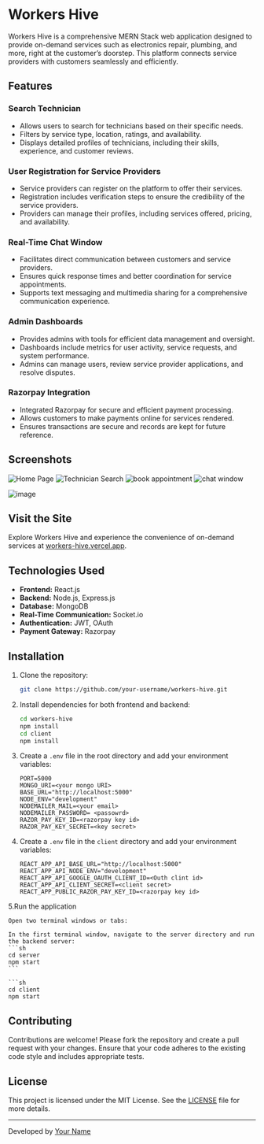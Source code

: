 # Workers Hive

Workers Hive is a comprehensive MERN Stack web application designed to provide on-demand services such as electronics repair, plumbing, and more, right at the customer’s doorstep. This platform connects service providers with customers seamlessly and efficiently.

## Features

### Search Technician
- Allows users to search for technicians based on their specific needs.
- Filters by service type, location, ratings, and availability.
- Displays detailed profiles of technicians, including their skills, experience, and customer reviews.

### User Registration for Service Providers
- Service providers can register on the platform to offer their services.
- Registration includes verification steps to ensure the credibility of the service providers.
- Providers can manage their profiles, including services offered, pricing, and availability.

### Real-Time Chat Window
- Facilitates direct communication between customers and service providers.
- Ensures quick response times and better coordination for service appointments.
- Supports text messaging and multimedia sharing for a comprehensive communication experience.

### Admin Dashboards
- Provides admins with tools for efficient data management and oversight.
- Dashboards include metrics for user activity, service requests, and system performance.
- Admins can manage users, review service provider applications, and resolve disputes.

### Razorpay Integration
- Integrated Razorpay for secure and efficient payment processing.
- Allows customers to make payments online for services rendered.
- Ensures transactions are secure and records are kept for future reference.

## Screenshots

![Home Page](https://github.com/chinmaya-kumar-behera/workers-hive/assets/101429530/ca09ace0-6506-417b-acd7-4720b2acd0c4)
![Technician Search](https://github.com/chinmaya-kumar-behera/workers-hive/assets/101429530/6e774e5a-9528-415b-96cf-91677a3a324d)
![book appointment](https://github.com/chinmaya-kumar-behera/workers-hive/assets/101429530/4d8c3cb9-8e47-413d-93ae-0b7df8f379c4)
![chat window](https://github.com/chinmaya-kumar-behera/workers-hive/assets/101429530/3468769f-8151-47fa-8d12-faa83f09a216)

![image](https://github.com/chinmaya-kumar-behera/workers-hive/assets/101429530/2c9fbd8a-4b1f-4699-ada9-a0b730355bd9)

## Visit the Site

Explore Workers Hive and experience the convenience of on-demand services at [workers-hive.vercel.app](https://workers-hive.vercel.app).

## Technologies Used

- **Frontend:** React.js
- **Backend:** Node.js, Express.js
- **Database:** MongoDB
- **Real-Time Communication:** Socket.io
- **Authentication:** JWT, OAuth
- **Payment Gateway:** Razorpay

## Installation

1. Clone the repository:
    ```sh
    git clone https://github.com/your-username/workers-hive.git
    ```
2. Install dependencies for both frontend and backend:
    ```sh
    cd workers-hive
    npm install
    cd client
    npm install
    ```
3. Create a `.env` file in the root directory and add your environment variables:
    ```env
    PORT=5000
    MONGO_URI=<your mongo URI>
    BASE_URL="http://localhost:5000"
    NODE_ENV="development"
    NODEMAILER_MAIL=<your email>
    NODEMAILER_PASSWORD= <passowrd>
    RAZOR_PAY_KEY_ID=<razorpay key id>
    RAZOR_PAY_KEY_SECRET=<key secret>
    ```

4. Create a `.env` file in the `client` directory and add your environment variables:
    ```env
    REACT_APP_API_BASE_URL="http://localhost:5000"
    REACT_APP_API_NODE_ENV="development"
    REACT_APP_API_GOOGLE_OAUTH_CLIENT_ID=<Outh clint id>
    REACT_APP_API_CLIENT_SECRET=<client secret>
    REACT_APP_PUBLIC_RAZOR_PAY_KEY_ID=<razorpay key id>
    ```

5.Run the application

    Open two terminal windows or tabs:
    
    In the first terminal window, navigate to the server directory and run the backend server:
    ```sh
    cd server
    npm start
    ```
    
    ```sh
    cd client
    npm start

## Contributing

Contributions are welcome! Please fork the repository and create a pull request with your changes. Ensure that your code adheres to the existing code style and includes appropriate tests.

## License

This project is licensed under the MIT License. See the [LICENSE](LICENSE) file for more details.

---

Developed by [Your Name](https://github.com/your-username)
